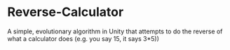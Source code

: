 # Reverse-Calculator
A simple, evolutionary algorithm in Unity that attempts to do the reverse of what a calculator does (e.g. you say 15, it says 3*5))

